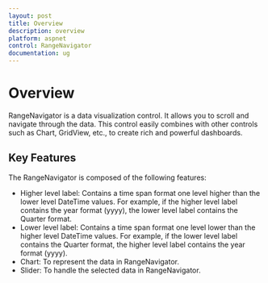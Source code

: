 ```yaml
---
layout: post
title: Overview
description: overview
platform: aspnet
control: RangeNavigator
documentation: ug
---
```


# Overview

RangeNavigator is a data visualization control.  It allows you to scroll and navigate through the data. This control easily combines with other controls such as Chart, GridView, etc., to create rich and powerful dashboards.

## Key Features

The RangeNavigator is composed of the following features: 

* Higher level label: Contains a time span format one level higher than the lower level DateTime values. For example, if the higher level label contains the year format (yyyy), the lower level label contains the Quarter format.
* Lower level label: Contains a time span format one level lower than the higher level DateTime values. For example, if the lower level label contains the Quarter format, the higher level label contains the year format (yyyy).
* Chart: To represent the data in RangeNavigator.
* Slider: To handle the selected data in RangeNavigator.
